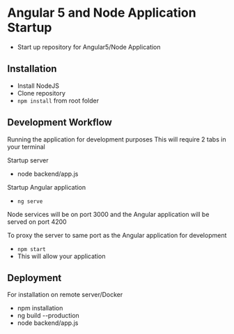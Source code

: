 # Angular 5 and Node Application Startup

* Start up repository for Angular5/Node Application

## Installation

* Install NodeJS
* Clone repository
* `npm install` from root folder

## Development Workflow

Running the application for development purposes
This will require 2 tabs in your terminal

Startup server
* node backend/app.js

Startup Angular application
* `ng serve`

Node services will be on port 3000 and the Angular application will be served on port 4200

To proxy the server to same port as the Angular application for development
* `npm start`
* This will allow your application

## Deployment

For installation on remote server/Docker
* npm installation
* ng build --production
* node backend/app.js

